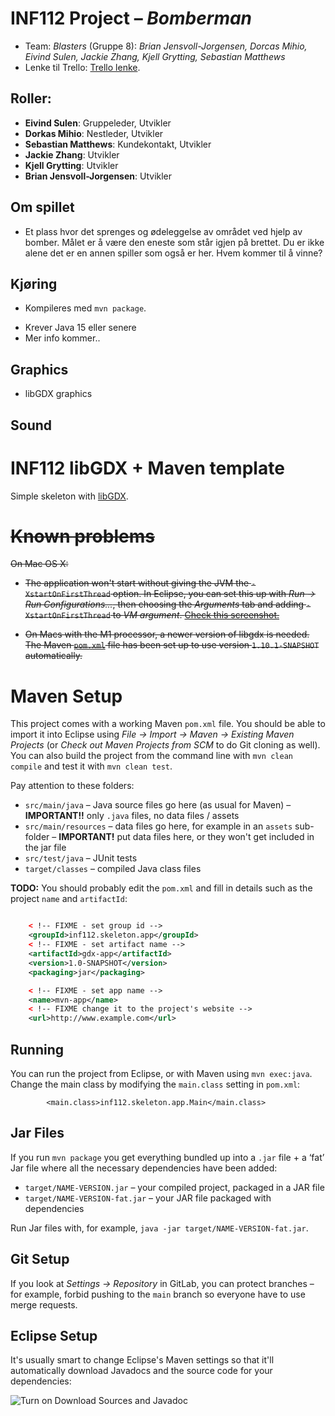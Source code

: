# INF112 Project – *Bomberman*

* Team: *Blasters* (Gruppe 8): *Brian Jensvoll-Jorgensen, Dorcas Mihio, Eivind Sulen, Jackie Zhang, Kjell Grytting, Sebastian Matthews*
* Lenke til Trello: [Trello lenke](https://trello.com/w/blasters8).
## Roller:
* **Eivind Sulen**: Gruppeleder, Utvikler
* **Dorkas Mihio**: Nestleder, Utvikler
* **Sebastian Matthews**: Kundekontakt, Utvikler
* **Jackie Zhang**: Utvikler
* **Kjell Grytting**: Utvikler
* **Brian Jensvoll-Jorgensen**: Utvikler
 
## Om spillet
* Et plass hvor det sprenges og ødeleggelse av området ved hjelp av bomber. Målet er å være den eneste som står igjen på brettet. Du er ikke alene det er en annen spiller som også er her. Hvem kommer til å vinne?

## Kjøring
* Kompileres med `mvn package`.
<!--* Kjøres med java `-cp target/my-app-1.0-SNAPSHOT.jar com mycompany.app.App`-->
* Krever Java 15 eller senere
* Mer info kommer..

## Graphics
* libGDX graphics
## Sound
<!--Maybe ai generated music-->


# INF112 libGDX + Maven template 
Simple skeleton with [libGDX](https://libgdx.com/). 

# ~~Known problems~~

~~On Mac OS X:~~

* ~~The application won't start without giving the JVM the `-XstartOnFirstThread` option. In Eclipse, you can set this up with *Run → Run Configurations...*, then choosing the *Arguments* tab and adding `-XstartOnFirstThread` to *VM argument*. [Check this screenshot.](https://git.app.uib.no/inf112/22v/lectures/-/raw/master/img/eclipse-vm-args.png)~~

* ~~On Macs with the M1 processor, a newer version of libgdx is needed. The Maven [`pom.xml`](pom.xml) file has been set up to use version `1.10.1-SNAPSHOT` automatically.~~

# Maven Setup
This project comes with a working Maven `pom.xml` file. You should be able to import it into Eclipse using *File → Import → Maven → Existing Maven Projects* (or *Check out Maven Projects from SCM* to do Git cloning as well). You can also build the project from the command line with `mvn clean compile` and test it with `mvn clean test`.

Pay attention to these folders:
* `src/main/java` – Java source files go here (as usual for Maven) – **IMPORTANT!!** only `.java` files, no data files / assets
* `src/main/resources` – data files go here, for example in an `assets` sub-folder – **IMPORTANT!** put data files here, or they won't get included in the jar file
* `src/test/java` – JUnit tests
* `target/classes` – compiled Java class files

**TODO:** You should probably edit the `pom.xml` and fill in details such as the project `name` and `artifactId`:


```xml

	< !-- FIXME - set group id -->
	<groupId>inf112.skeleton.app</groupId>
	< !-- FIXME - set artifact name -->
	<artifactId>gdx-app</artifactId>
	<version>1.0-SNAPSHOT</version>
	<packaging>jar</packaging>

	< !-- FIXME - set app name -->
	<name>mvn-app</name>
	< !-- FIXME change it to the project's website -->
	<url>http://www.example.com</url>
```

	
## Running
You can run the project from Eclipse, or with Maven using `mvn exec:java`. Change the main class by modifying the `main.class` setting in `pom.xml`:

```
		<main.class>inf112.skeleton.app.Main</main.class>
```

## Jar Files

If you run `mvn package` you get everything bundled up into a `.jar` file + a ‘fat’ Jar file where all the necessary dependencies have been added:

* `target/NAME-VERSION.jar` – your compiled project, packaged in a JAR file
* `target/NAME-VERSION-fat.jar` – your JAR file packaged with dependencies

Run Jar files with, for example, `java -jar target/NAME-VERSION-fat.jar`.

## Git Setup
If you look at *Settings → Repository* in GitLab, you can protect branches – for example, forbid pushing to the `main` branch so everyone have to use merge requests.

## Eclipse Setup

It's usually smart to change Eclipse's Maven settings so that it'll automatically download Javadocs and the source code for your dependencies:

![Turn on Download Sources and Javadoc](https://git.app.uib.no/inf112/22v/lectures/-/raw/master/img/eclipse-maven.png)
